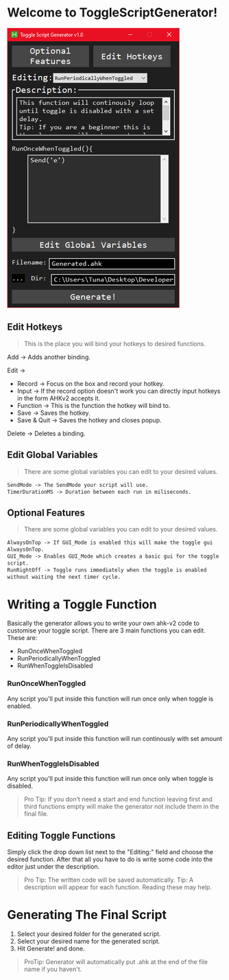 # Welcome to ToggleScriptGenerator!
![Screenshot](assets/screenshots/ToggleScriptGenerator.png)
## Edit Hotkeys
>  This is the place you will bind your hotkeys to desired functions.

Add -> Adds another binding.

Edit ->
- Record -> Focus on the box and record your hotkey.
- Input -> If the record option doesn't work you can directly input hotkeys in the form AHKv2 accepts it.
- Function -> This is the function the hotkey will bind to.
- Save -> Saves the hotkey.
- Save & Quit -> Saves the hotkey and closes popup.

Delete -> Deletes a binding.

## Edit Global Variables
> There are some global variables you can edit to your desired values.
```
SendMode -> The SendMode your script will use.
TimerDurationMS -> Duration between each run in miliseconds.
```

## Optional Features
> There are some global variables you can edit to your desired values.
```
AlwaysOnTop -> If GUI_Mode is enabled this will make the toggle gui AlwaysOnTop.
GUI_Mode -> Enables GUI_Mode which creates a basic gui for the toggle script.
RunRightOff -> Toggle runs immediately when the toggle is enabled without waiting the next timer cycle.
```

# Writing a Toggle Function
Basically the generator allows you to write your own ahk-v2 code to customise your toggle script.
There are 3 main functions you can edit. These are:
- RunOnceWhenToggled
- RunPeriodicallyWhenToggled
- RunWhenToggleIsDisabled
### RunOnceWhenToggled
Any script you'll put inside this function will run once only when toggle is enabled.
### RunPeriodicallyWhenToggled
Any script you'll put inside this function will run continously with set amount of delay.
### RunWhenToggleIsDisabled
Any script you'll put inside this function will run once only when toggle is disabled.

> Pro Tip: If you don't need a start and end function leaving first and third functions empty will make the generator not include them in the final file.

## Editing Toggle Functions
Simply click the drop down list next to the "Editing:" field and choose the desired function.
After that all you have to do is write some code into the editor just under the description.
> Pro Tip: The written code will be saved automatically.
> Tip: A description will appear for each function. Reading these may help.

# Generating The Final Script
1. Select your desired folder for the generated script.
2. Select your desired name for the generated script.
3. Hit Generate! and done.
> ProTip: Generator will automatically put .ahk at the end of the file name if you haven't.
